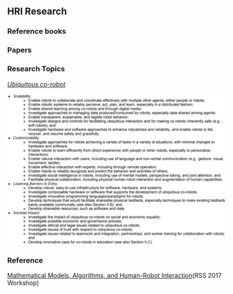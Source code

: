 ## HRI Research

### Reference books


### Papers


### Research Topics

*[Ubiquitous co-robot](pdf/nsf18518.pdf)* 

![alt NSF](image/co-robot.png)

### Reference 
[Mathematical Models, Algorithms, and Human-Robot Interaction](http://www.personalrobotics.ri.cmu.edu/workshops/ahri2017/)(RSS 2017 Workshop)
